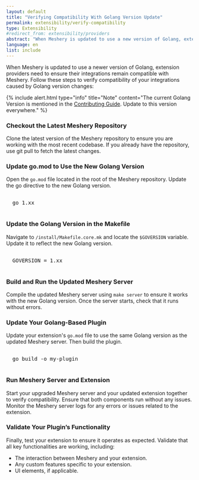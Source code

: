 ```yaml
---
layout: default
title: "Verifying Compatibility With Golang Version Update"
permalink: extensibility/verify-compatibility
type: Extensibility
#redirect_from: extensibility/providers
abstract: "When Meshery is updated to use a new version of Golang, extension providers need to ensure their integrations remain compatible by updating their extension to align with Meshery."
language: en
list: include
---
```


When Meshery is updated to use a newer version of Golang, extension providers need to ensure their integrations remain compatible with Meshery. Follow these steps to verify compatibility of your integrations caused by Golang version changes:

{% include alert.html type="info" title="Note" content="The current Golang Version is mentioned in the <a href='https://docs.meshery.io/project/contributing#meshery-contribution-flow'>Contributing Guide</a>. Update to this version everywhere." %}

### Checkout the Latest Meshery Repository

Clone the latest version of the Meshery repository to ensure you are working with the most recent codebase. If you already have the repository, use git pull to fetch the latest changes.

### Update go.mod to Use the New Golang Version

Open the `go.mod` file located in the root of the Meshery repository. Update the go directive to the new Golang version.

<pre class="codeblock-pre">
  <div class="codeblock"><div class="clipboardjs">  go 1.xx</div></div>
</pre>

### Update the Golang Version in the Makefile

Navigate to `/install/Makefile.core.mk` and locate the `$GOVERSION` variable. Update it to reflect the new Golang version.

<pre class="codeblock-pre">
  <div class="codeblock"><div class="clipboardjs">  GOVERSION = 1.xx</div></div>
</pre>

### Build and Run the Updated Meshery Server

Compile the updated Meshery server using `make server` to ensure it works with the new Golang version. Once the server starts, check that it runs without errors.

### Update Your Golang-Based Plugin

Update your extension's `go.mod` file to use the same Golang version as the updated Meshery server. Then build the plugin.

<pre class="codeblock-pre">
  <div class="codeblock"><div class="clipboardjs">  go build -o my-plugin</div></div>
</pre>

### Run Meshery Server and Extension

Start your upgraded Meshery server and your updated extension together to verify compatibility. Ensure that both components run without any issues. Monitor the Meshery server logs for any errors or issues related to the extension.

### Validate Your Plugin’s Functionality

Finally, test your extension to ensure it operates as expected. Validate that all key functionalities are working, including:

- The interaction between Meshery and your extension.
- Any custom features specific to your extension.
- UI elements, if applicable.
